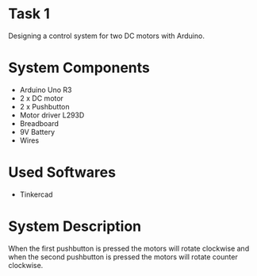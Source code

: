 # Task 1
Designing a control system for two DC motors with Arduino.
# System Components
- Arduino Uno R3
- 2 x DC motor
- 2 x Pushbutton
- Motor driver L293D
- Breadboard
- 9V Battery
- Wires
# Used Softwares
- Tinkercad
# System Description
When the first pushbutton is pressed the motors will rotate clockwise and when the second pushbutton is pressed the motors will rotate counter clockwise.
